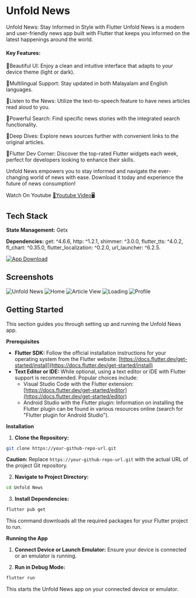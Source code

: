 
# Unfold News

Unfold News: Stay Informed in Style with Flutter
Unfold News is a modern and user-friendly news app built with Flutter that keeps you informed on the latest happenings around the world.

#### Key Features:

🚀Beautiful UI: Enjoy a clean and intuitive interface that adapts to your device theme (light or dark).

🚀Multilingual Support: Stay updated in both Malayalam and English languages.

🚀Listen to the News: Utilize the text-to-speech feature to have news articles read aloud to you.

🚀Powerful Search: Find specific news stories with the integrated search functionality.

🚀Deep Dives: Explore news sources further with convenient links to the original articles.

🚀Flutter Dev Corner: Discover the top-rated Flutter widgets each week, perfect for developers looking to enhance their skills.

Unfold News empowers you to stay informed and navigate the ever-changing world of news with ease. Download it today and experience the future of news consumption!

Watch On Youtube <a href="https://youtu.be/ZzDQ7nONW_4
">📲Youtube Video🖥️</a>


## Tech Stack

**State Management:** Getx

**Dependencies:** 
  get: ^4.6.6,
  http: ^1.2.1,
  shimmer: ^3.0.0,
  flutter_tts: ^4.0.2,
  fl_chart: ^0.35.0,
  flutter_localization: ^0.2.0,
  url_launcher: ^6.2.5.

  <a href=""> ![App Download](https://storage.needpix.com/rsynced_images/download-2062197_1280.png) </a>


## Screenshots

![Unfold News](https://github.com/Sharathk1999/Unfold-News-/blob/main/screenshots/News.png)
![Home](https://github.com/Sharathk1999/Unfold-News-/blob/main/screenshots/home.png)
![Article View](https://github.com/Sharathk1999/Unfold-News-/blob/main/screenshots/view_news.jpg)
![Loading ](https://github.com/Sharathk1999/Unfold-News-/blob/main/screenshots/loading_screen.png)
![Profile](https://github.com/Sharathk1999/Unfold-News-/blob/main/screenshots/profile.png)


## Getting Started

This section guides you through setting up and running the Unfold News app.

**Prerequisites**

* **Flutter SDK:** Follow the official installation instructions for your operating system from the Flutter website: [https://docs.flutter.dev/get-started/install](https://docs.flutter.dev/get-started/install)
* **Text Editor or IDE:** While optional, using a text editor or IDE with Flutter support is recommended. Popular choices include:
    * Visual Studio Code with the Flutter extension: [https://docs.flutter.dev/get-started/editor](https://docs.flutter.dev/get-started/editor)
    * Android Studio with the Flutter plugin: Information on installing the Flutter plugin can be found in various resources online (search for "Flutter plugin for Android Studio").

**Installation**

1. **Clone the Repository:**

```bash
git clone https://your-github-repo-url.git
```

**Caution:** Replace `https://your-github-repo-url.git` with the actual URL of the project Git repository.

2. **Navigate to Project Directory:**

```bash
cd Unfold News
```

3. **Install Dependencies:**

```bash
flutter pub get
```

This command downloads all the required packages for your Flutter project to run.

**Running the App**

1. **Connect Device or Launch Emulator:** Ensure your device is connected or an emulator is running.

2. **Run in Debug Mode:**

```bash
flutter run
```

This starts the Unfold News app on your connected device or emulator.

